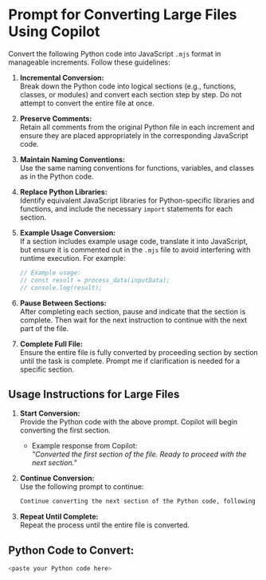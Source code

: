 # Prompt for Converting Large Files Using Copilot

Convert the following Python code into JavaScript `.mjs` format in manageable increments. Follow these guidelines:

1. **Incremental Conversion:**  
   Break down the Python code into logical sections (e.g., functions, classes, or modules) and convert each section step by step. Do not attempt to convert the entire file at once.

2. **Preserve Comments:**  
   Retain all comments from the original Python file in each increment and ensure they are placed appropriately in the corresponding JavaScript code.

3. **Maintain Naming Conventions:**  
   Use the same naming conventions for functions, variables, and classes as in the Python code.

4. **Replace Python Libraries:**  
   Identify equivalent JavaScript libraries for Python-specific libraries and functions, and include the necessary `import` statements for each section.

5. **Example Usage Conversion:**  
   If a section includes example usage code, translate it into JavaScript, but ensure it is commented out in the `.mjs` file to avoid interfering with runtime execution. For example:
   ```javascript
   // Example usage:
   // const result = process_data(inputData);
   // console.log(result);
   ```

6. **Pause Between Sections:**  
   After completing each section, pause and indicate that the section is complete. Then wait for the next instruction to continue with the next part of the file.

7. **Complete Full File:**  
   Ensure the entire file is fully converted by proceeding section by section until the task is complete. Prompt me if clarification is needed for a specific section.

## Usage Instructions for Large Files
1. **Start Conversion:**  
   Provide the Python code with the above prompt. Copilot will begin converting the first section.

   - Example response from Copilot:  
     *"Converted the first section of the file. Ready to proceed with the next section."*

2. **Continue Conversion:**  
   Use the following prompt to continue:  
   ```markdown
   Continue converting the next section of the Python code, following the same guidelines as before.
   ```

3. **Repeat Until Complete:**  
   Repeat the process until the entire file is converted.

## Python Code to Convert:
```python
<paste your Python code here>
```
